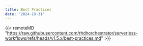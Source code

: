 ```yaml
---
title: Best Practices
date: "2024-10-31"
---
```


{{< remoteMD "https://raw.githubusercontent.com/rhdhorchestrator/serverless-workflows/refs/heads/v1.5.x/best-practices.md" >}}

